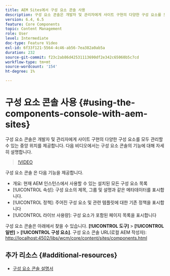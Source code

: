 ```yaml
---
title: AEM Sites에서 구성 요소 콘솔 사용
description: 구성 요소 콘솔은 개발자 및 관리자에게 사이트 구현의 다양한 구성 요소를 모두 관리할 수 있는 중앙 위치를 제공합니다. 다음 비디오에서는 구성 요소 콘솔의 기능에 대해 자세히 설명합니다.
version: 6.4, 6.5
feature: Core Components
topic: Content Management
role: User
level: Intermediate
doc-type: Feature Video
exl-id: 6f33f121-5564-4c46-ab56-7ea382a0ab5a
duration: 232
source-git-commit: f23c2ab86d42531113690df2e342c65060b5c7cd
workflow-type: tm+mt
source-wordcount: '154'
ht-degree: 1%

---
```


# 구성 요소 콘솔 사용 {#using-the-components-console-with-aem-sites}

구성 요소 콘솔은 개발자 및 관리자에게 사이트 구현의 다양한 구성 요소를 모두 관리할 수 있는 중앙 위치를 제공합니다. 다음 비디오에서는 구성 요소 콘솔의 기능에 대해 자세히 설명합니다.

>[!VIDEO](https://video.tv.adobe.com/v/17417?quality=12&learn=on)

구성 요소 콘솔 은 다음 기능을 제공합니다.

* 개요: 현재 AEM 인스턴스에서 사용할 수 있는 설치된 모든 구성 요소 목록
* [!UICONTROL 속성]: 구성 요소의 제목, 그룹 및 설명과 같은 메타데이터를 표시합니다.
* [!UICONTROL 정책]: 주어진 구성 요소 및 관련 템플릿에 대한 기존 정책을 표시합니다
* [!UICONTROL 라이브 사용량]: 구성 요소가 포함된 페이지 목록을 표시합니다

구성 요소 콘솔은 아래에서 찾을 수 있습니다. **[!UICONTROL 도구]** > **[!UICONTROL 일반]** > **[!UICONTROL 구성 요소]**.
구성 요소 콘솔 URL(로컬 AEM 작성자): [http://localhost:4502/libs/wcm/core/content/sites/components.html](http://localhost:4502/libs/wcm/core/content/sites/components.html)

## 추가 리소스 {#additional-resources}

* [구성 요소 콘솔 설명서](https://helpx.adobe.com/experience-manager/6-5/sites/authoring/using/default-components-console.html)
